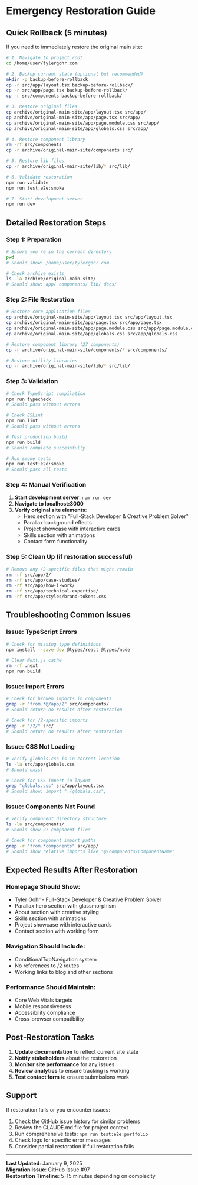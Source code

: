 # Emergency Restoration Guide

## Quick Rollback (5 minutes)

If you need to immediately restore the original main site:

```bash
# 1. Navigate to project root
cd /home/user/tylergohr.com

# 2. Backup current state (optional but recommended)
mkdir -p backup-before-rollback
cp -r src/app/layout.tsx backup-before-rollback/
cp -r src/app/page.tsx backup-before-rollback/
cp -r src/components backup-before-rollback/

# 3. Restore original files
cp archive/original-main-site/app/layout.tsx src/app/
cp archive/original-main-site/app/page.tsx src/app/
cp archive/original-main-site/app/page.module.css src/app/
cp archive/original-main-site/app/globals.css src/app/

# 4. Restore component library
rm -rf src/components
cp -r archive/original-main-site/components src/

# 5. Restore lib files
cp -r archive/original-main-site/lib/* src/lib/

# 6. Validate restoration
npm run validate
npm run test:e2e:smoke

# 7. Start development server
npm run dev
```

## Detailed Restoration Steps

### Step 1: Preparation
```bash
# Ensure you're in the correct directory
pwd
# Should show: /home/user/tylergohr.com

# Check archive exists
ls -la archive/original-main-site/
# Should show: app/ components/ lib/ docs/
```

### Step 2: File Restoration
```bash
# Restore core application files
cp archive/original-main-site/app/layout.tsx src/app/layout.tsx
cp archive/original-main-site/app/page.tsx src/app/page.tsx
cp archive/original-main-site/app/page.module.css src/app/page.module.css
cp archive/original-main-site/app/globals.css src/app/globals.css

# Restore component library (27 components)
cp -r archive/original-main-site/components/* src/components/

# Restore utility libraries
cp -r archive/original-main-site/lib/* src/lib/
```

### Step 3: Validation
```bash
# Check TypeScript compilation
npm run typecheck
# Should pass without errors

# Check ESLint
npm run lint
# Should pass without errors

# Test production build
npm run build
# Should complete successfully

# Run smoke tests
npm run test:e2e:smoke
# Should pass all tests
```

### Step 4: Manual Verification
1. **Start development server**: `npm run dev`
2. **Navigate to localhost:3000**
3. **Verify original site elements**:
   - Hero section with "Full-Stack Developer & Creative Problem Solver"
   - Parallax background effects
   - Project showcase with interactive cards
   - Skills section with animations
   - Contact form functionality

### Step 5: Clean Up (if restoration successful)
```bash
# Remove any /2-specific files that might remain
rm -rf src/app/2/
rm -rf src/app/case-studies/
rm -rf src/app/how-i-work/
rm -rf src/app/technical-expertise/
rm -rf src/app/styles/brand-tokens.css
```

## Troubleshooting Common Issues

### Issue: TypeScript Errors
```bash
# Check for missing type definitions
npm install --save-dev @types/react @types/node

# Clear Next.js cache
rm -rf .next
npm run build
```

### Issue: Import Errors
```bash
# Check for broken imports in components
grep -r "from.*@/app/2" src/components/
# Should return no results after restoration

# Check for /2-specific imports
grep -r "/2/" src/
# Should return no results after restoration
```

### Issue: CSS Not Loading
```bash
# Verify globals.css is in correct location
ls -la src/app/globals.css
# Should exist

# Check for CSS import in layout
grep "globals.css" src/app/layout.tsx
# Should show: import "./globals.css";
```

### Issue: Components Not Found
```bash
# Verify component directory structure
ls -la src/components/
# Should show 27 component files

# Check for component import paths
grep -r "from.*components" src/app/
# Should show relative imports like "@/components/ComponentName"
```

## Expected Results After Restoration

### Homepage Should Show:
- Tyler Gohr - Full-Stack Developer & Creative Problem Solver
- Parallax hero section with glassmorphism
- About section with creative styling
- Skills section with animations
- Project showcase with interactive cards
- Contact section with working form

### Navigation Should Include:
- ConditionalTopNavigation system
- No references to /2 routes
- Working links to blog and other sections

### Performance Should Maintain:
- Core Web Vitals targets
- Mobile responsiveness
- Accessibility compliance
- Cross-browser compatibility

## Post-Restoration Tasks

1. **Update documentation** to reflect current site state
2. **Notify stakeholders** about the restoration
3. **Monitor site performance** for any issues
4. **Review analytics** to ensure tracking is working
5. **Test contact form** to ensure submissions work

## Support

If restoration fails or you encounter issues:
1. Check the GitHub issue history for similar problems
2. Review the CLAUDE.md file for project context
3. Run comprehensive tests: `npm run test:e2e:portfolio`
4. Check logs for specific error messages
5. Consider partial restoration if full restoration fails

---

**Last Updated**: January 9, 2025  
**Migration Issue**: GitHub Issue #97  
**Restoration Timeline**: 5-15 minutes depending on complexity